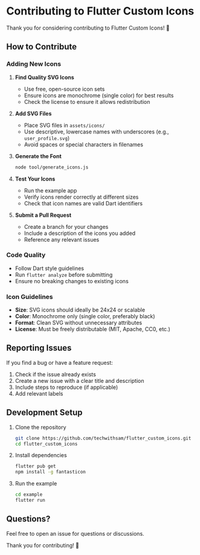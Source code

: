 # Contributing to Flutter Custom Icons

Thank you for considering contributing to Flutter Custom Icons! 🎉

## How to Contribute

### Adding New Icons

1. **Find Quality SVG Icons**
   - Use free, open-source icon sets
   - Ensure icons are monochrome (single color) for best results
   - Check the license to ensure it allows redistribution

2. **Add SVG Files**
   - Place SVG files in `assets/icons/`
   - Use descriptive, lowercase names with underscores (e.g., `user_profile.svg`)
   - Avoid spaces or special characters in filenames

3. **Generate the Font**
   ```bash
   node tool/generate_icons.js
   ```

4. **Test Your Icons**
   - Run the example app
   - Verify icons render correctly at different sizes
   - Check that icon names are valid Dart identifiers

5. **Submit a Pull Request**
   - Create a branch for your changes
   - Include a description of the icons you added
   - Reference any relevant issues

### Code Quality

- Follow Dart style guidelines
- Run `flutter analyze` before submitting
- Ensure no breaking changes to existing icons

### Icon Guidelines

- **Size**: SVG icons should ideally be 24x24 or scalable
- **Color**: Monochrome only (single color, preferably black)
- **Format**: Clean SVG without unnecessary attributes
- **License**: Must be freely distributable (MIT, Apache, CC0, etc.)

## Reporting Issues

If you find a bug or have a feature request:

1. Check if the issue already exists
2. Create a new issue with a clear title and description
3. Include steps to reproduce (if applicable)
4. Add relevant labels

## Development Setup

1. Clone the repository
   ```bash
   git clone https://github.com/techwithsam/flutter_custom_icons.git
   cd flutter_custom_icons
   ```

2. Install dependencies
   ```bash
   flutter pub get
   npm install -g fantasticon
   ```

3. Run the example
   ```bash
   cd example
   flutter run
   ```

## Questions?

Feel free to open an issue for questions or discussions.

Thank you for contributing! 🚀
